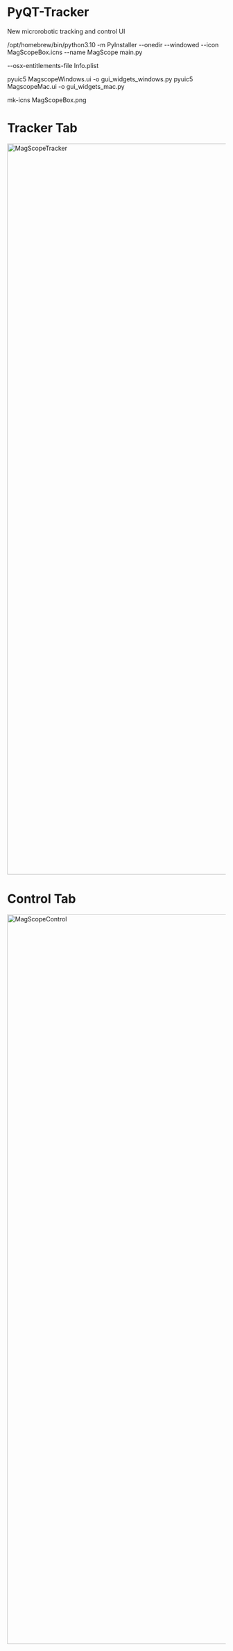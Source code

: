 # PyQT-Tracker
New microrobotic tracking and control UI

/opt/homebrew/bin/python3.10 -m PyInstaller --onedir --windowed --icon MagScopeBox.icns --name MagScope main.py

--osx-entitlements-file Info.plist

 pyuic5 MagscopeWindows.ui -o gui_widgets_windows.py
  pyuic5 MagscopeMac.ui -o gui_widgets_mac.py 

mk-icns MagScopeBox.png 
# Tracker Tab

<img width="1683" alt="MagScopeTracker" src="https://github.com/MaxSokolich/PyQT-Tracker/assets/50302377/97b103b2-4e89-4b2e-89fc-73de8a278ae8">

# Control Tab

<img width="1680" alt="MagScopeControl" src="https://github.com/MaxSokolich/PyQT-Tracker/assets/50302377/fa50d165-aaee-476f-ab29-0af3a1e49d97">




